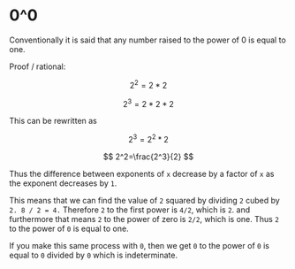 # 0^0

Conventionally it is said that any number raised to the power of 0 is equal to one.&#x20;

Proof / rational:

$$
2^2=2*2
$$

$$
2^3=2*2*2
$$

This can be rewritten as

$$
2^3=2^2*2
$$

$$
2^2=\frac{2^3}{2}
$$

Thus the difference between exponents of `x` decrease by a factor of `x` as the exponent decreases by `1`.

This means that we can find the value of `2` squared by dividing `2` cubed by `2. 8 / 2 = 4.` Therefore `2` to the first power is `4/2`, which is `2`. and furthermore that means `2` to the power of zero is `2/2`, which is one. Thus `2` to the power of `0` is equal to one.

If you make this same process with `0`, then we get `0` to the power of `0` is equal to `0` divided by `0` which is indeterminate.
